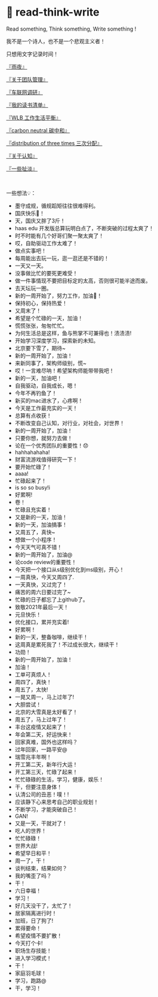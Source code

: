 # 🔖 read-think-write
Read something, Think something, Write something !

我不是一个诗人，也不是一个悲观主义者！

只想用文字记录时间！

[『雨夜』](./2021/rain_day.md)

[『关于团队管理』](./2021/about_team_manger.md)

[『车联网调研』](./2021/car_network.md)

[『我的读书清单』](./booklist/booklist.md)

[『WLB 工作生活平衡』](./2021/wlb.md)

[『carbon neutral 碳中和』](./2021/carbon_neutral.md)

[『distribution of three times 三次分配』](./2021/three_distribution.md)

[『关于认知』](./2021/renzhi.md)

[『一些扯淡』](./2021/by_talk.md)

<br>

一些想法💡：
* 墨守成规，循规蹈矩往往很难得利。
* 国庆快乐🚩！
* 天，国庆又胖了3斤！
* haas edu 开发版总算玩明白点了，不断突破的过程太爽了！
* 时不时能有几个好哥们聚一聚太爽了！
* 哎，自助驱动工作太难了！
* 做点实事吧！
* 每周能出去玩一玩，逛一逛还是不错的！
* 一天又一天。
* 没事做比忙的要死更难受！
* 做一件事情现不要把目标定的太高，否则很可能半途而废。
* 去天坛玩一圈。
* 新的一周开始了，努力工作，加油💪！
* 保持初心，保持热爱！
* 又周末了！
* 希望是个忙碌的一天，加油！
* 慌慌张张，匆匆忙忙。
* 为何生活总是这样，鱼与熊掌不可兼得也！渍渍渍!
* 开始学习深度学习，探索新的未知。
* 北京要下雪了，期待~
* 新的一周开始了，加油！
* 来新同事了，架构师级别，慌~
* 哎！一言难尽呐！希望架构师能带带我吧！
* 新的一天，加油吧！
* 自我驱动，自我成长，嗯！
* 今年不再钓鱼了！
* 新买的mac进水了，心疼啊！
* 今天是工作最充实的一天！
* 总算有点收获！
* 不断改变自己认知，对行业，对社会，对世界！
* 新的一周开始了，加油！
* 只要你想，就努力去做！
* 论在一个优秀团队的重要性！😞
* hahhahahaha!
* 财富流游戏值得研究一下！
* 要开始忙碌了！
* aaaa!
* 忙碌起来了！
* is so so busy!i
* 好累啊!
* 卷！
* 忙碌且充实着！
* 又是新的一天，加油！
* 新的一天，加油搞事！
* 又周五了，真快~
* 想做一个小程序！
* 今天天气可真不错！
* 新的一周开始了，加油@
* 论code review的重要性！
* 今天把一个接口从s级别优化到ms级别，开心！
* 一周真快，今天又周四了.
* 一天真快，又过完了！
* 痛苦的周六日要过完了~
* 忙碌的日子都忘了上github了。
* 致敬2021年最后一天！
* 元旦快乐！
* 优化接口，累并充实着!
* 好累啊！
* 新的一天，整备咖啡，继续干！
* 这周真是累死我了！不过成长很大，继续干！
* 功勋！
* 新的一周开始了，加油！
* 加油！
* 工单可真烦人！
* 周四了，真快！
* 周五了，太快!
* 一晃又周一，马上过年了!
* 大胆尝试！
* 北京的大雪真是太好看了！
* 周五了，马上过年了！
* 丰台这疫情又起来了！
* 年会第二天，好运快来！
* 回家真难，国外也这样吗？
* 过年回家，一路平安@
* 瑞雪兆丰年啊！
* 开工第二天，新年行大运！
* 开工第三天，忙碌了起来！
* 忙忙碌碌的生活，学习，健康，娱乐！
* 干，但要注意身体！
* 认清公司的丑恶！噗！!
* 应该静下心来思考自己的职业规划！
* 不断学习，才能突破自己！
* GAN!
* 又是一天，干就对了！
* 吃人的世界！
* 忙忙碌碌！
* 世界大战!
* 希望早日和平！
* 周一了，干！
* 谈判结束，结果如何？
* 我的嘴歪了吗？
* 干！
* 六日幸福！
* 学习！
* 好几天没干了，太忙了！
* 居家隔离进行时！
* 加班，日了狗了!
* 累得要命！
* 希望疫情不要扩散！
* 今天打个卡!
* 职场生存技能！
* 进入学习模式！
* 干！
* 家庭羽毛球！
* 学习，跑路@
* 干，学习！
